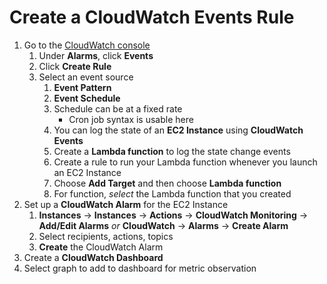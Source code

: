 # Create a CloudWatch Events Rule

1. Go to the [CloudWatch console](https://console.aws.amazon.com/cloudwatch/)
   1. Under **Alarms**, click **Events**
   2. Click **Create Rule**
   3. Select an event source
      1. **Event Pattern**
      2. **Event Schedule**
      3. Schedule can be at a fixed rate
         * Cron job syntax is usable here
      4. You can log the state of an **EC2 Instance** using **CloudWatch Events**
      5. Create a **Lambda function** to log the state change events
      6. Create a rule to run your Lambda function whenever you launch an EC2 Instance
      7. Choose **Add Target** and then choose **Lambda function**
      8. For function, *select* the Lambda function that you created
2. Set up a **CloudWatch Alarm** for the EC2 Instance
   1. **Instances** -> **Instances** -> **Actions** -> **CloudWatch Monitoring** -> **Add/Edit Alarms** *or* **CloudWatch** -> **Alarms** -> **Create Alarm**
   2. Select recipients, actions, topics
   3. **Create** the CloudWatch Alarm
3. Create a **CloudWatch Dashboard**
4. Select graph to add to dashboard for metric observation
